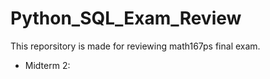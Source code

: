 # Python_SQL_Exam_Review

This reporsitory is made for reviewing math167ps final exam. 

- Midterm 2: 
